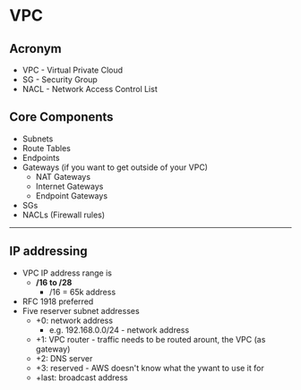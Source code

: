 # VPC

## Acronym
* VPC - Virtual Private Cloud
* SG - Security Group
* NACL - Network Access Control List

## Core Components
* Subnets
* Route Tables
* Endpoints
* Gateways (if you want to get outside of your VPC)
  * NAT Gateways
  * Internet Gateways
  * Endpoint Gateways
* SGs
* NACLs (Firewall rules)

---

## IP addressing
* VPC IP address range is 
  * **/16 to /28**
    * /16 = 65k address
* RFC 1918 preferred
* Five reserver subnet addresses
  * +0: network address
    * e.g. 192.168.0.0/24 - network address
  * +1: VPC router - traffic needs to be routed arount, the VPC (as gateway)
  * +2: DNS server
  * +3: reserved - AWS doesn't know what the ywant to use it for
  * +last: broadcast address
